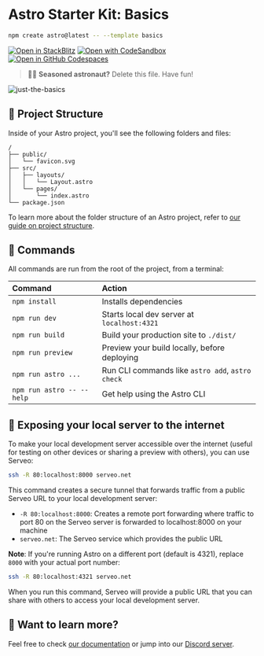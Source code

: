 # Astro Starter Kit: Basics

```sh
npm create astro@latest -- --template basics
```

[![Open in StackBlitz](https://developer.stackblitz.com/img/open_in_stackblitz.svg)](https://stackblitz.com/github/withastro/astro/tree/latest/examples/basics)
[![Open with CodeSandbox](https://assets.codesandbox.io/github/button-edit-lime.svg)](https://codesandbox.io/p/sandbox/github/withastro/astro/tree/latest/examples/basics)
[![Open in GitHub Codespaces](https://github.com/codespaces/badge.svg)](https://codespaces.new/withastro/astro?devcontainer_path=.devcontainer/basics/devcontainer.json)

> 🧑‍🚀 **Seasoned astronaut?** Delete this file. Have fun!

![just-the-basics](https://github.com/withastro/astro/assets/2244813/a0a5533c-a856-4198-8470-2d67b1d7c554)

## 🚀 Project Structure

Inside of your Astro project, you'll see the following folders and files:

```text
/
├── public/
│   └── favicon.svg
├── src/
│   ├── layouts/
│   │   └── Layout.astro
│   └── pages/
│       └── index.astro
└── package.json
```

To learn more about the folder structure of an Astro project, refer to [our guide on project structure](https://docs.astro.build/en/basics/project-structure/).

## 🧞 Commands

All commands are run from the root of the project, from a terminal:

| Command                   | Action                                           |
| :------------------------ | :----------------------------------------------- |
| `npm install`             | Installs dependencies                            |
| `npm run dev`             | Starts local dev server at `localhost:4321`      |
| `npm run build`           | Build your production site to `./dist/`          |
| `npm run preview`         | Preview your build locally, before deploying     |
| `npm run astro ...`       | Run CLI commands like `astro add`, `astro check` |
| `npm run astro -- --help` | Get help using the Astro CLI                     |

## 🔄 Exposing your local server to the internet

To make your local development server accessible over the internet (useful for testing on other devices or sharing a preview with others), you can use Serveo:

```sh
ssh -R 80:localhost:8000 serveo.net
```

This command creates a secure tunnel that forwards traffic from a public Serveo URL to your local development server:

- `-R 80:localhost:8000`: Creates a remote port forwarding where traffic to port 80 on the Serveo server is forwarded to localhost:8000 on your machine
- `serveo.net`: The Serveo service which provides the public URL

**Note**: If you're running Astro on a different port (default is 4321), replace `8000` with your actual port number:

```sh
ssh -R 80:localhost:4321 serveo.net
```

When you run this command, Serveo will provide a public URL that you can share with others to access your local development server.

## 👀 Want to learn more?

Feel free to check [our documentation](https://docs.astro.build) or jump into our [Discord server](https://astro.build/chat).
